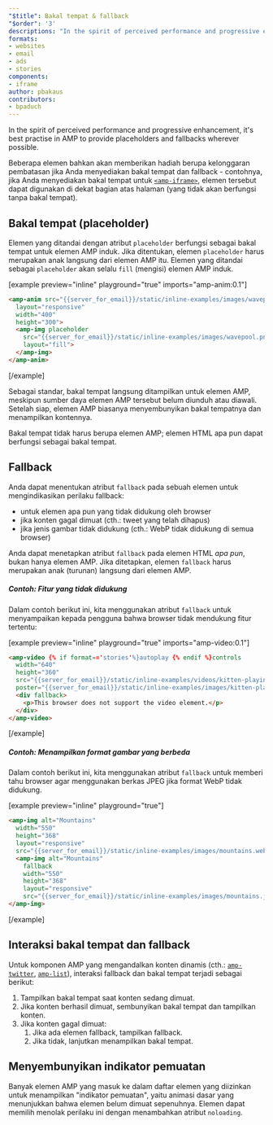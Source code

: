 ```yaml
---
"$title": Bakal tempat & fallback
"$order": '3'
descriptions: "In the spirit of perceived performance and progressive enhancement, it's best practise in AMP to provide placeholders and fallbacks wherever possible."
formats:
- websites
- email
- ads
- stories
components:
- iframe
author: pbakaus
contributors:
- bpaduch
---
```


In the spirit of perceived performance and progressive enhancement, it's best practise in AMP to provide placeholders and fallbacks wherever possible.

Beberapa elemen bahkan akan memberikan hadiah berupa kelonggaran pembatasan jika Anda menyediakan bakal tempat dan fallback - contohnya, jika Anda menyediakan bakal tempat untuk [`<amp-iframe>`](../../../../documentation/components/reference/amp-iframe.md#iframe-with-placeholder), elemen tersebut dapat digunakan di dekat bagian atas halaman (yang tidak akan berfungsi tanpa bakal tempat).

## Bakal tempat (placeholder)

Elemen yang ditandai dengan atribut `placeholder` berfungsi sebagai bakal tempat untuk elemen AMP induk. Jika ditentukan, elemen `placeholder` harus merupakan anak langsung dari elemen AMP itu. Elemen yang ditandai sebagai `placeholder` akan selalu `fill` (mengisi) elemen AMP induk.

[example preview="inline" playground="true" imports="amp-anim:0.1"]
```html
<amp-anim src="{{server_for_email}}/static/inline-examples/images/wavepool.gif"
  layout="responsive"
  width="400"
  height="300">
  <amp-img placeholder
    src="{{server_for_email}}/static/inline-examples/images/wavepool.png"
    layout="fill">
  </amp-img>
</amp-anim>
```
[/example]

Sebagai standar, bakal tempat langsung ditampilkan untuk elemen AMP, meskipun sumber daya elemen AMP tersebut belum diunduh atau diawali. Setelah siap, elemen AMP biasanya menyembunyikan bakal tempatnya dan menampilkan kontennya.

Bakal tempat tidak harus berupa elemen AMP; elemen HTML apa pun dapat berfungsi sebagai bakal tempat.

## Fallback <a name="fallbacks"></a>

Anda dapat menentukan atribut `fallback` pada sebuah elemen untuk mengindikasikan perilaku fallback:

- untuk elemen apa pun yang tidak didukung oleh browser
- jika konten gagal dimuat (cth.: tweet yang telah dihapus)
- jika jenis gambar tidak didukung (cth.: WebP tidak didukung di semua browser)

Anda dapat menetapkan atribut `fallback` pada elemen HTML *apa pun*, bukan hanya elemen AMP. Jika ditetapkan, elemen `fallback` harus merupakan anak (turunan) langsung dari elemen AMP.

##### Contoh: Fitur yang tidak didukung

Dalam contoh berikut ini, kita menggunakan atribut `fallback` untuk menyampaikan kepada pengguna bahwa browser tidak mendukung fitur tertentu:

[example preview="inline" playground="true" imports="amp-video:0.1"]
```html
<amp-video {% if format=='stories'%}autoplay {% endif %}controls
  width="640"
  height="360"
  src="{{server_for_email}}/static/inline-examples/videos/kitten-playing.mp4"
  poster="{{server_for_email}}/static/inline-examples/images/kitten-playing.png">
  <div fallback>
    <p>This browser does not support the video element.</p>
  </div>
</amp-video>
```
[/example]

##### Contoh: Menampilkan format gambar yang berbeda

Dalam contoh berikut ini, kita menggunakan atribut `fallback` untuk memberi tahu browser agar menggunakan berkas JPEG jika format WebP tidak didukung.

[example preview="inline" playground="true"]
```html
<amp-img alt="Mountains"
  width="550"
  height="368"
  layout="responsive"
  src="{{server_for_email}}/static/inline-examples/images/mountains.webp">
  <amp-img alt="Mountains"
    fallback
    width="550"
    height="368"
    layout="responsive"
    src="{{server_for_email}}/static/inline-examples/images/mountains.jpg"></amp-img>
</amp-img>
```
[/example]

## Interaksi bakal tempat dan fallback

Untuk komponen AMP yang mengandalkan konten dinamis (cth.: [`amp-twitter`](../../../../documentation/components/reference/amp-twitter.md), [`amp-list`](../../../../documentation/components/reference/amp-list.md)), interaksi fallback dan bakal tempat terjadi sebagai berikut:

<ol>
  <li>Tampilkan bakal tempat saat konten sedang dimuat.</li>
  <li>Jika konten berhasil dimuat, sembunyikan bakal tempat dan tampilkan konten.</li>
  <li>Jika konten gagal dimuat: <ol> <li>Jika ada elemen fallback, tampilkan fallback.</li> <li>Jika tidak, lanjutkan menampilkan bakal tempat.</li> </ol>
</li>
</ol>

## Menyembunyikan indikator pemuatan

Banyak elemen AMP yang masuk ke dalam daftar elemen yang diizinkan untuk menampilkan "indikator pemuatan", yaitu animasi dasar yang menunjukkan bahwa elemen belum dimuat sepenuhnya. Elemen dapat memilih menolak perilaku ini dengan menambahkan atribut `noloading`.
